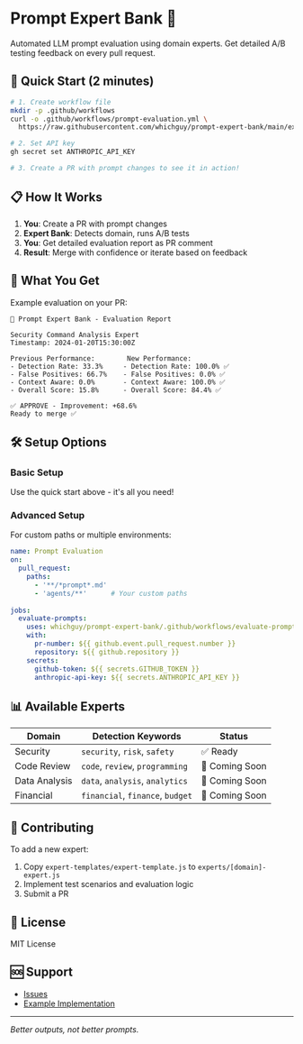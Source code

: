 # Prompt Expert Bank 🏦

Automated LLM prompt evaluation using domain experts. Get detailed A/B testing feedback on every pull request.

## 🚀 Quick Start (2 minutes)

```bash
# 1. Create workflow file
mkdir -p .github/workflows
curl -o .github/workflows/prompt-evaluation.yml \
  https://raw.githubusercontent.com/whichguy/prompt-expert-bank/main/examples/workflow-template.yml

# 2. Set API key
gh secret set ANTHROPIC_API_KEY

# 3. Create a PR with prompt changes to see it in action!
```

## 📋 How It Works

1. **You**: Create a PR with prompt changes
2. **Expert Bank**: Detects domain, runs A/B tests
3. **You**: Get detailed evaluation report as PR comment
4. **Result**: Merge with confidence or iterate based on feedback

## 🎯 What You Get

Example evaluation on your PR:

```
🏦 Prompt Expert Bank - Evaluation Report

Security Command Analysis Expert
Timestamp: 2024-01-20T15:30:00Z

Previous Performance:        New Performance:
- Detection Rate: 33.3%     - Detection Rate: 100.0% ✅
- False Positives: 66.7%    - False Positives: 0.0% ✅
- Context Aware: 0.0%       - Context Aware: 100.0% ✅
- Overall Score: 15.8%      - Overall Score: 84.4% ✅

✅ APPROVE - Improvement: +68.6%
Ready to merge ✅
```

## 🛠️ Setup Options

### Basic Setup
Use the quick start above - it's all you need!

### Advanced Setup
For custom paths or multiple environments:

```yaml
name: Prompt Evaluation
on:
  pull_request:
    paths:
      - '**/*prompt*.md'
      - 'agents/**'      # Your custom paths
      
jobs:
  evaluate-prompts:
    uses: whichguy/prompt-expert-bank/.github/workflows/evaluate-prompts.yml@main
    with:
      pr-number: ${{ github.event.pull_request.number }}
      repository: ${{ github.repository }}
    secrets:
      github-token: ${{ secrets.GITHUB_TOKEN }}
      anthropic-api-key: ${{ secrets.ANTHROPIC_API_KEY }}
```

## 📊 Available Experts

| Domain | Detection Keywords | Status |
|--------|-------------------|---------|
| Security | `security`, `risk`, `safety` | ✅ Ready |
| Code Review | `code`, `review`, `programming` | 🚧 Coming Soon |
| Data Analysis | `data`, `analysis`, `analytics` | 🚧 Coming Soon |
| Financial | `financial`, `finance`, `budget` | 🚧 Coming Soon |

## 🤝 Contributing

To add a new expert:
1. Copy `expert-templates/expert-template.js` to `experts/[domain]-expert.js`
2. Implement test scenarios and evaluation logic
3. Submit a PR

## 📝 License

MIT License

## 🆘 Support

- [Issues](https://github.com/whichguy/prompt-expert-bank/issues)
- [Example Implementation](https://github.com/whichguy/security-prompt-test)

---

*Better outputs, not better prompts.*